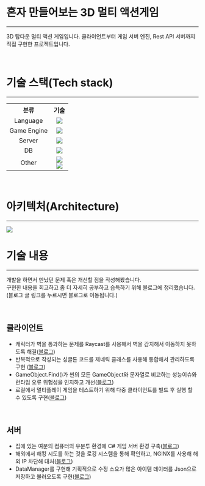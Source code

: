 # 혼자 만들어보는 3D 멀티 액션게임
---

3D 탑다운 멀티 액션 게임입니다.
클라이언트부터 게임 서버 엔진, Rest API 서버까지 직접 구현한 프로젝트입니다.

<br/>

# 기술 스택(Tech stack)
---

<table>
	<tr>
		<th>분류</th>
		<th>기술</th>
	</tr>
	<tr align="center">
		<td>Language</td>
		<td><img src="https://img.shields.io/badge/CSharp-purple?style=for-the-badge&logo=csharp&logoColor="></td>
	</tr>
	<tr align="center">
		<td>Game Engine</td>
		<td><img src="https://img.shields.io/badge/Unity-black?style=for-the-badge&logo=unity&logoColor=white"></td>
	</tr>
	<tr align="center">
		<td>Server</td>
		<td><img src="https://img.shields.io/badge/ASP.NET Core-blue?style=for-the-badge&logo=.net&logoColor=white"></td>
	</tr>
	<tr align="center">
		<td>DB</td>
		<td><img src="https://img.shields.io/badge/MySQL-4479A1?style=for-the-badge&logo=MySQL&logoColor=white"></td>
	</tr>
	<tr align="center">
		<td>Other</td>
		<td><img src="https://img.shields.io/badge/Entity Framework Core-purple?style=for-the-badge"><br>
		    <img src="https://img.shields.io/badge/Nginx-green?style=for-the-badge&logo=nginx&logoColor=white">
		</td>
	</tr>
</table>

<br/>

# 아키텍처(Architecture)
---

<img src="https://github.com/yarogono/3D_Multi_Shooting_Game/assets/70641418/6668aefb-4f88-44df-bb90-bf37e9607623">

<br/>

# 기술 내용
---

개발을 하면서 만났던 문제 혹은 개선할 점을 작성해봤습니다.  
구현한 내용을 회고하고 좀 더 자세히 공부하고 습득하기 위해 블로그에 정리했습니다.  
(블로그 글 링크를 누르시면 블로그로 이동됩니다.)

<br/>

## 클라이언트
- 캐릭터가 벽을 통과하는 문제를 Raycast를 사용해서 벽을 감지해서 이동하지 못하도록 해결([블로그](https://velog.io/@yarogono/Unity-%EC%BA%90%EB%A6%AD%ED%84%B0%EA%B0%80-%EB%B2%BD%EC%9D%84-%ED%86%B5%EA%B3%BC%ED%95%98%EB%8A%94-%EB%AC%B8%EC%A0%9C))
- 반복적으로 작성되는 싱글톤 코드를 제네릭 클래스를 사용해 통합해서 관리하도록 구현 ([블로그](https://velog.io/@yarogono/Unity-%EB%B0%98%EB%B3%B5%EB%90%98%EB%8A%94-%EC%8B%B1%EA%B8%80%ED%86%A4-%EC%BD%94%EB%93%9C-%ED%86%B5%ED%95%A9-%EC%B2%98%EB%A6%AC%ED%95%98%EA%B8%B0))
- GameObject.Find()가 씬의 모든 GameObject와 문자열로 비교하는 성능이슈와 런타임 오류 위험성을 인지하고 개선([블로그](https://velog.io/@yarogono/Unity-GameObject.Find%EC%9D%98-%EC%84%B1%EB%8A%A5-%EC%9D%B4%EC%8A%88))
- 로컬에서 멀티플레이 게임을 테스트하기 위해 다중 클라이언트를 빌드 후 실행 할 수 있도록 구현([블로그](https://velog.io/@yarogono/C-Unity-%EB%A9%80%ED%8B%B0%ED%94%8C%EB%A0%88%EC%9D%B4-%ED%99%98%EA%B2%BD-%EC%84%B8%ED%8C%85))

<br/>

## 서버
- 집에 있는 여분의 컴퓨터의 우분투 환경에 C# 게임 서버 환경 구축([블로그](https://velog.io/@yarogono/C-%EB%82%A8%EB%8A%94-%EC%9C%88%EB%8F%84%EC%9A%B0-%EC%BB%B4%ED%93%A8%ED%84%B0%EC%97%90-%EA%B2%8C%EC%9E%84-%EC%84%9C%EB%B2%84-%EB%B0%B0%ED%8F%AC))
- 해외에서 해킹 시도를 하는 것을 로깅 시스템을 통해 확인하고, NGINX를 사용해 해외 IP 차단해 대처([블로그](https://velog.io/@yarogono/NGINX%EB%A5%BC-%EC%82%AC%EC%9A%A9%ED%95%B4-%ED%95%B4%EC%99%B8-%EC%84%9C%EB%B2%84-%EC%B0%A8%EB%8B%A8%ED%95%98%EA%B8%B0%EC%84%9C%EB%B2%84-%EB%B3%B4%EC%95%88))
- DataManager를 구현해 기획적으로 수정 소요가 많은 아이템 데이터를 Json으로 저장하고 불러오도록 구현([블로그](https://velog.io/@yarogono/%EA%B2%8C%EC%9E%84-%EC%95%84%EC%9D%B4%ED%85%9C-%EB%8D%B0%EC%9D%B4%ED%84%B0%EB%A5%BC-%EC%96%B4%EB%94%94%EC%84%9C-%EA%B4%80%EB%A6%AC%ED%95%98%EB%A9%B4-%EC%A2%8B%EC%9D%84%EA%B9%8C%EC%84%9C%EB%B2%84-%ED%81%B4%EB%9D%BC%EC%9D%B4%EC%96%B8%ED%8A%B8))
